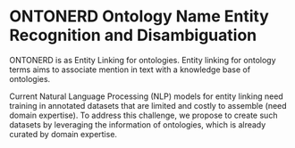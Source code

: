# ONTONERD Ontology Name Entity Recognition and Disambiguation

ONTONERD is as Entity Linking for ontologies. 
Entity linking for ontology terms aims to associate mention in text with a knowledge base of ontologies.

Current Natural Language Processing (NLP) models for entity linking need training in annotated datasets that are limited and costly to assemble (need domain expertise). To address this challenge, we propose to create such datasets by leveraging the information of ontologies, which is already curated by domain expertise. 
